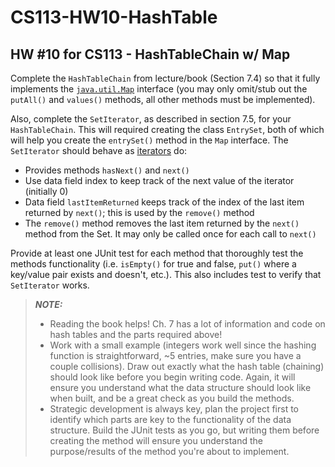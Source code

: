 # CS113-HW10-HashTable
## HW #10 for CS113 - HashTableChain w/ Map

Complete the `HashTableChain` from lecture/book (Section 7.4) so that it fully implements the [`java.util.Map`](https://docs.oracle.com/javase/7/docs/api/java/util/Map.html) interface (you may only omit/stub out the `putAll()` and `values()` methods, all other methods must be implemented).

Also, complete the `SetIterator`, as described in section 7.5, for your `HashTableChain`.  This will required creating the class `EntrySet`, both of which will help you create the `entrySet()` method in the `Map` interface.  The `SetIterator` should behave as [iterators](https://docs.oracle.com/javase/7/docs/api/java/util/Iterator.html) do:
- Provides methods `hasNext()` and `next()`
- Use data field index to keep track of the next value of the iterator (initially 0)
- Data field `lastItemReturned` keeps track of the index of the last item returned by `next()`; this is used by the `remove()` method
- The `remove()` method removes the last item returned by the `next()` method from the Set. It may only be called once for each call to `next()`

Provide at least one JUnit test for each method that thoroughly test the methods functionality (i.e. `isEmpty()` for true and false, `put()` where a key/value pair exists and doesn't, etc.).  This also includes test to verify that `SetIterator` works.

> ***NOTE:***
> - Reading the book helps! Ch. 7 has a lot of information and code on hash tables and the parts required above!
> - Work with a small example (integers work well since the hashing function is straightforward, ~5 entries, make sure you have a couple collisions).  Draw out exactly what the hash table (chaining) should look like before you begin writing code.  Again, it will ensure you understand what the data structure should look like when built, and be a great check as you build the methods.
> - Strategic development is always key, plan the project first to identify which parts are key to the functionality of the data structure.  Build the JUnit tests as you go, but writing them before creating the method will ensure you understand the purpose/results of the method you're about to implement.
